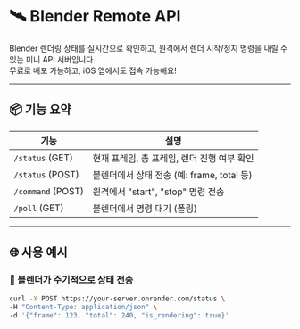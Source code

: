 # 🛰️ Blender Remote API

Blender 렌더링 상태를 실시간으로 확인하고, 원격에서 렌더 시작/정지 명령을 내릴 수 있는 미니 API 서버입니다.  
무료로 배포 가능하고, iOS 앱에서도 접속 가능해요!

---

## 📦 기능 요약

| 기능         | 설명 |
|--------------|------|
| `/status` (GET) | 현재 프레임, 총 프레임, 렌더 진행 여부 확인 |
| `/status` (POST) | 블렌더에서 상태 전송 (예: frame, total 등) |
| `/command` (POST) | 원격에서 "start", "stop" 명령 전송 |
| `/poll` (GET) | 블렌더에서 명령 대기 (폴링) |

---

## 🌐 사용 예시

### 🔁 블렌더가 주기적으로 상태 전송

```bash
curl -X POST https://your-server.onrender.com/status \
-H "Content-Type: application/json" \
-d '{"frame": 123, "total": 240, "is_rendering": true}'
